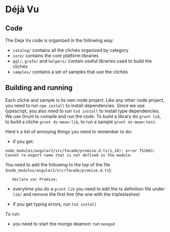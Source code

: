 Déjà Vu
=======

Code
----

The Deja Vu code is organized in the following way:

- `catalog/` contains all the clichés organized by category
- `core/` contains the core platform libraries
- `gql/`, `grafo/` and `helpers/` contain useful libraries used to build the
   clichés
- `samples/` contains a set of samples that use the clichés


Building and running
--------------------

Each cliché and sample is its own node project. Like any other node project, you need to run
`npm install` to install dependencies. Since we use typescript, you also need to run
`tsd install` to install type dependencies. We use Grunt to compile and run the code. To build
a library do `grunt lib`, to build a cliche `grunt dv-mean:lib`, to run a sample
`grunt dv-mean:test`.


Here's a list of annoying things you need to remember to do:

- if you get:
```
node_modules/angular2/src/facade/promise.d.ts(1,10): error TS2661: Cannot re-export name that is not defined in the module.
```
You need to add the following to the top of the file (`node_modules/angular2/src/facade/promise.d.ts`):
```
   declare var Promise;
```
- everytime you do a `grunt lib` you need to edit the ts definition file
under `lib/` and remove the first line (the one with the tripleslashes)

- if you get typing errors, run `tsd install`


To run:
- you need to start the mongo deamon: run `mongod`
